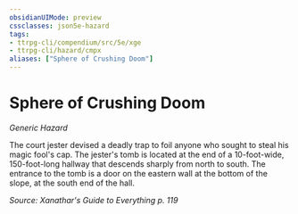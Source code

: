 ```yaml
---
obsidianUIMode: preview
cssclasses: json5e-hazard
tags:
- ttrpg-cli/compendium/src/5e/xge
- ttrpg-cli/hazard/cmpx
aliases: ["Sphere of Crushing Doom"]
---
```

# Sphere of Crushing Doom
*Generic Hazard*  

The court jester devised a deadly trap to foil anyone who sought to steal his magic fool's cap. The jester's tomb is located at the end of a 10-foot-wide, 150-foot-long hallway that descends sharply from north to south. The entrance to the tomb is a door on the eastern wall at the bottom of the slope, at the south end of the hall.

*Source: Xanathar's Guide to Everything p. 119*